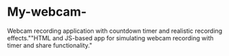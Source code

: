 # My-webcam-
Webcam recording application with countdown timer and realistic recording effects.""HTML and JS-based app for simulating webcam recording with timer and share functionality."
